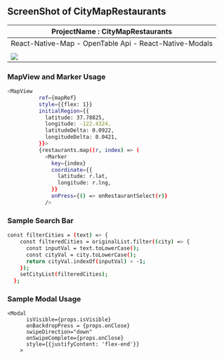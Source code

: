 ## ScreenShot of CityMapRestaurants

|ProjectName : CityMapRestaurants|
|---|
| React-Native-Map - OpenTable Api - React-Native-Modals |
||
|<img src = './ScreenShots/mapCityRestaurant.gif'>|

### MapView and Marker Usage
```bash
<MapView
          ref={mapRef}
          style={{flex: 1}}
          initialRegion={{
            latitude: 37.78825,
            longitude: -122.4324,
            latitudeDelta: 0.0922,
            longitudeDelta: 0.0421,
          }}>
          {restaurants.map((r, index) => (
            <Marker
              key={index}
              coordinate={{
                latitude: r.lat,
                longitude: r.lng,
              }}
              onPress={() => onRestaurantSelect(r)}
            />

```
### Sample Search Bar
```bash
const filterCities = (text) => {
    const filteredCities = originalList.filter((city) => {
      const inputVal = text.toLowerCase();
      const cityVal = city.toLowerCase();
      return cityVal.indexOf(inputVal) > -1;
    });
    setCityList(filteredCities);
  };
```

### Sample Modal Usage
```vscode
<Modal
      isVisible={props.isVisible}
      onBackdropPress = {props.onClose}
      swipeDirection="down"
      onSwipeComplete={props.onClose}
      style={{justifyContent: 'flex-end'}}
    >

```
